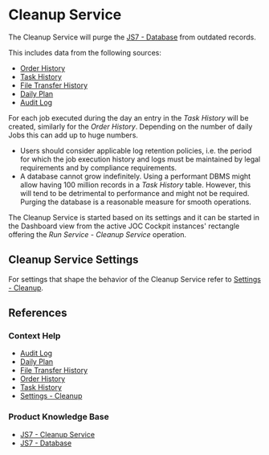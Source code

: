 # Cleanup Service

The Cleanup Service will purge the [JS7 - Database](https://kb.sos-berlin.com/display/JS7/JS7+-+Database) from outdated records.

This includes data from the following sources:

- [Order History](/history-orders)
- [Task History](/history-tasks)
- [File Transfer History](/history-file-transfers)
- [Daily Plan](/daily-plan)
- [Audit Log](/audit-log)

For each job executed during the day an entry in the *Task History* will be created, similarly for the *Order History*. Depending on the number of daily Jobs this can add up to huge numbers.

- Users should consider applicable log retention policies, i.e. the period for which the job execution history and logs must be maintained by legal requirements and by compliance requirements.
- A database cannot grow indefinitely. Using a performant DBMS might allow having 100 million records in a *Task History* table. However, this will tend to be detrimental to performance and might not be required. Purging the database is a reasonable measure for smooth operations.

The Cleanup Service is started based on its settings and it can be started in the Dashboard view from the active JOC Cockpit instances' rectangle offering the *Run Service - Cleanup Service* operation.

## Cleanup Service Settings

For settings that shape the behavior of the Cleanup Service refer to [Settings - Cleanup](/settings-cleanup).

## References

### Context Help

- [Audit Log](/audit-log)
- [Daily Plan](/daily-plan)
- [File Transfer History](/history-file-transfers)
- [Order History](/history-orders)
- [Task History](/history-tasks)
- [Settings - Cleanup](/settings-cleanup)

### Product Knowledge Base

- [JS7 - Cleanup Service](https://kb.sos-berlin.com/display/JS7/JS7+-+Cleanup+Service)
- [JS7 - Database](https://kb.sos-berlin.com/display/JS7/JS7+-+Database)
